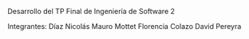 Desarrollo del TP Final de Ingeniería de Software 2

Integrantes:
Díaz Nicolás
Mauro Mottet
Florencia Colazo
David Pereyra
